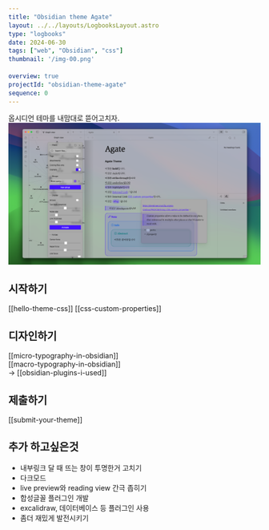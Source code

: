 ```yaml
---
title: "Obsidian theme Agate"
layout: ../../layouts/LogbooksLayout.astro
type: "logbooks"
date: 2024-06-30
tags: ["web", "Obsidian", "css"]
thumbnail: '/img-00.png'

overview: true
projectId: "obsidian-theme-agate"
sequence: 0
---
```

옵시디언 테마를 내맘대로 뜯어고치자.![](../../images/img-00.png)

## 시작하기
[[hello-theme-css]]
[[css-custom-properties]]
## 디자인하기
[[micro-typography-in-obsidian]]  
[[macro-typography-in-obsidian]]  
→  [[obsidian-plugins-i-used]]
## 제출하기
[[submit-your-theme]]

## 추가 하고싶은것
- 내부링크 달 때 뜨는 창이 투명한거 고치기
- 다크모드
- live preview와 reading view 간극 좁히기
- 합성글꼴 플러그인 개발
- excalidraw, 데이터베이스 등 플러그인 사용
- 좀더 재밌게 발전시키기